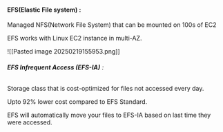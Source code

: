 
#### EFS(Elastic File system) : 

Managed NFS(Network File System) that can be mounted on 100s of EC2

EFS works with Linux EC2 instance in multi-AZ.



![[Pasted image 20250219155953.png]]



###### **EFS Infrequent Access (EFS-IA)** : 

Storage class that is cost-optimized for files not accessed every day. 

Upto 92% lower cost compared to EFS Standard. 

EFS will automatically move your files to EFS-IA based on last time they were accessed. 

   


